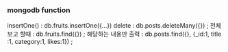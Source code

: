 ### mongodb function
insertOne() : db.fruits.insertOne({...})
delete : db.posts.deleteMany({}) ;
전체 보고 할때 : db.fruits.find({}) ;
해당하는 내용만 출력 : db.posts.find({}, {_id:1, title :1, category:1, likes:1}) ;
